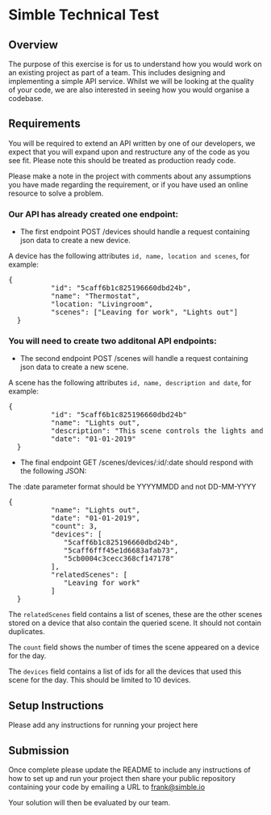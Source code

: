 # Simble Technical Test

## Overview

The purpose of this exercise is for us to understand how you would work on an existing project as part of a team. This includes designing and implementing a simple API service. Whilst we will be looking at the quality of your code, we are also interested in seeing how you would organise a codebase.

## Requirements

You will be required to extend an API written by one of our developers, we expect that you will expand upon and restructure any of the code as you see fit. Please note this should be treated as production ready code.

Please make a note in the project with comments about any assumptions you have made regarding the requirement, or if you have used an online resource to solve a problem.

### Our API has already created one endpoint:

- The first endpoint POST /devices should handle a request containing json data to create a new device.

A device has the following attributes `id, name, location and scenes`, for example:

  <pre>{
  		  "id": "5caff6b1c825196660dbd24b",
  		  "name": "Thermostat",
  		  "location: "Livingroom",
  		  "scenes": ["Leaving for work", "Lights out"]
  }</pre>

### You will need to create two additonal API endpoints:

- The second endpoint POST /scenes will handle a request containing json data to create a new scene.

A scene has the following attributes `id, name, description and date`, for example:

  <pre>{
  		  "id": "5caff6b1c825196660dbd24b"
  		  "name": "Lights out",
  		  "description": "This scene controls the lights and heating at night time",
  		  "date": "01-01-2019"
  }</pre>

- The final endpoint GET /scenes/devices/:id/:date should respond with the following JSON:

The :date parameter format should be YYYYMMDD and not DD-MM-YYYY

  <pre>{
  		  "name": "Lights out",
  		  "date": "01-01-2019",
  		  "count": 3,
  		  "devices": [
  			 "5caff6b1c825196660dbd24b",
  			 "5caff6fff45e1d6683afab73",
  			 "5cb0004c3cecc368cf147178"
  		  ],
  		  "relatedScenes": [
  			 "Leaving for work"
  		  ]
  }</pre>

The `relatedScenes` field contains a list of scenes, these are the other scenes stored on a device that also contain the queried scene. It should not contain duplicates.

The `count` field shows the number of times the scene appeared on a device for the day.

The `devices` field contains a list of ids for all the devices that used this scene for the day. This should be limited to 10 devices.

## Setup Instructions

Please add any instructions for running your project here

## Submission

Once complete please update the README to include any instructions of how to set up and run your project then share your public repository containing your code by emailing a URL to frank@simble.io

Your solution will then be evaluated by our team.
